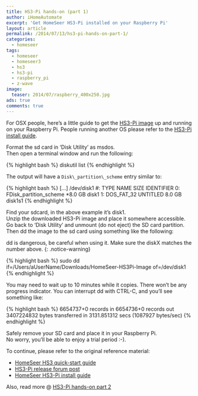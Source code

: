 ```yaml
---
title: HS3-Pi hands-on (part 1)
author: iHomeAutomate
excerpt: 'Get HomeSeer HS3-Pi installed on your Raspberry Pi'
layout: article
permalink: /2014/07/13/hs3-pi-hands-on-part-1/
categories:
  - homeseer
tags:
  - homeseer
  - homeseer3
  - hs3
  - hs3-pi
  - raspberry_pi
  - z-wave  
image:
  teaser: 2014/07/raspberry_400x250.jpg
ads: true
comments: true  
---
```

For OSX people, here&#8217;s a little guide to get the [HS3-Pi image][1] up and running on your Raspberry Pi. People running another OS please refer to the [HS3-Pi install guide][2].

Format the sd card in &#8216;Disk Utility&#8217; as msdos.  
Then open a terminal window and run the following:

{% highlight bash %}
diskutil list
{% endhighlight %}

The output will have a `Disk\_partition\_scheme` entry similar to: 

{% highlight bash %}
[...]
/dev/disk1
   #:                       TYPE NAME                    SIZE       IDENTIFIER
   0:     FDisk_partition_scheme                        *8.0 GB     disk1
   1:                 DOS_FAT_32 UNTITLED                8.0 GB     disk1s1
{% endhighlight %}

Find your sdcard, in the above example it&#8217;s disk1.  
Unzip the downloaded HS3-Pi image and place it somewhere accessible.  
Go back to &#8216;Disk Utility&#8217; and unmount (do not eject) the SD card partition.  
Then dd the image to the sd card using something like the following: 

dd is dangerous, be careful when using it. Make sure the diskX matches the number above.
{: .notice-warning}

{% highlight bash %}
sudo dd if=/Users/aUserName/Downloads/HomeSeer-HS3Pi-Image of=/dev/disk1
{% endhighlight %}

You may need to wait up to 10 minutes while it copies. There won&#8217;t be any progress indicator. You can interrupt dd with CTRL-C, and you&#8217;ll see something like:

{% highlight bash %}
6654737+0 records in
6654736+0 records out
3407224832 bytes transferred in 3131.851312 secs (1087927 bytes/sec)
{% endhighlight %}

Safely remove your SD card and place it in your Raspberry Pi.  
No worry, you&#8217;ll be able to enjoy a trial period :-).

To continue, please refer to the original reference material: 

  * [HomeSeer HS3 quick-start guide][3]
  * [HS3-Pi release forum post][4] 
  * [HomeSeer HS3-Pi install guide][2] 

Also, read more @ [HS3-Pi hands-on part 2][5]

 [1]: ftp://ftp.homeseer.com/pub/HomeSeer-HS3Pi-Image.zip
 [2]: http://homeseer.com/guides/HomeSeer-HS3Pi-Guide.pdf
 [3]: http://www.homeseer.com/guides/HomeSeer-QuickStart-Guide.pdf
 [4]: http://board.homeseer.com/showthread.php?t=169252
 [5]: {{site.url}}/2014/07/20/hs3-pi-hands-on-part-2
